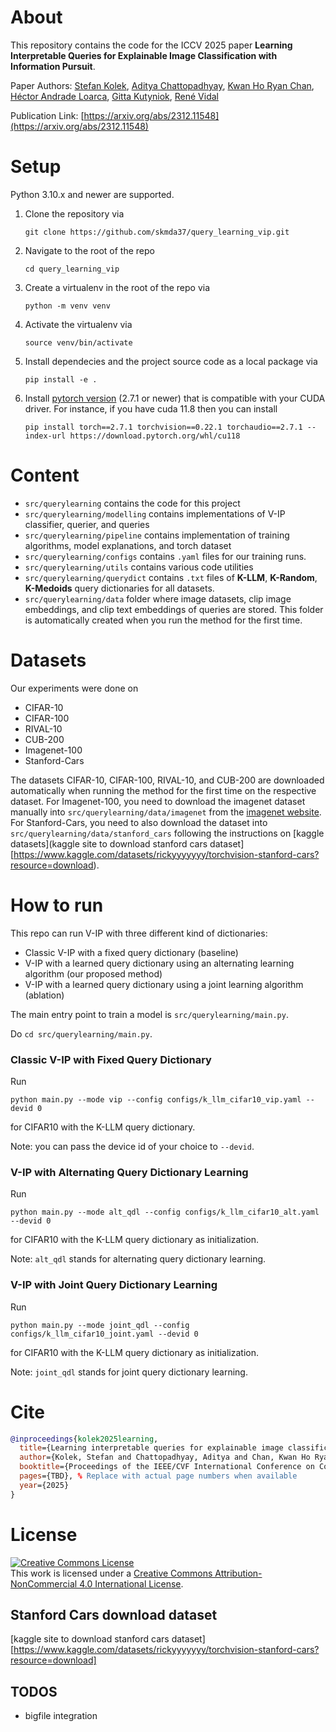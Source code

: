 # About

This repository contains the code for the ICCV 2025 paper **Learning Interpretable Queries for Explainable Image Classification with Information Pursuit**.

Paper Authors: [Stefan Kolek](https://skmda37.github.io/), [Aditya Chattopadhyay](https://achatto1.github.io/), [Kwan Ho Ryan Chan](https://ryanchankh.github.io/), [Héctor Andrade Loarca](https://arsenal9971.github.io/), [Gitta Kutyniok](https://www.ai.math.uni-muenchen.de/members/professor/kutyniok/index.html), [René Vidal](https://www.grasp.upenn.edu/people/rene-vidal/) 

Publication Link: [https://arxiv.org/abs/2312.11548](https://arxiv.org/abs/2312.11548)

# Setup
Python 3.10.x and newer are supported.

1. Clone the repository via
    ```
    git clone https://github.com/skmda37/query_learning_vip.git
    ```
1. Navigate to the root of the repo
    ```
    cd query_learning_vip
    ```
1. Create a virtualenv in the root of the repo via
    ```
    python -m venv venv
    ```
1. Activate the virtualenv via
    ```
    source venv/bin/activate
    ```
1. Install dependecies and the project source code as a local package via
    ```
    pip install -e .
    ```
1. Install [pytorch version](https://pytorch.org/get-started/previous-versions/)  (2.7.1 or newer) that is compatible with your CUDA driver. For instance, if you have cuda 11.8 then you can install
    ```
    pip install torch==2.7.1 torchvision==0.22.1 torchaudio==2.7.1 --index-url https://download.pytorch.org/whl/cu118
    ```

# Content

* `src/querylearning` contains the code for this project
* `src/querylearning/modelling` contains implementations of V-IP classifier, querier, and queries
* `src/querylearning/pipeline` contains implementation of training algorithms, model explanations, and torch dataset
* `src/querylearning/configs` contains `.yaml` files for our training runs.
* `src/querylearning/utils` contains various code utilities 
* `src/querylearning/querydict` contains `.txt` files of **K-LLM**, **K-Random**, **K-Medoids** query dictionaries for all datasets.
* `src/querylearning/data` folder where image datasets, clip image embeddings, and clip text embeddings of queries are stored. This folder is automatically created when you run the method for the first time.

# Datasets
Our experiments were done on

* CIFAR-10
* CIFAR-100
* RIVAL-10
* CUB-200
* Imagenet-100
* Stanford-Cars

The datasets CIFAR-10, CIFAR-100, RIVAL-10, and CUB-200 are downloaded automatically when running the method for the first time on the respective dataset. For Imagenet-100, you need to download the imagenet dataset manually into `src/querylearning/data/imagenet` from the [imagenet website](https://www.image-net.org/). For Stanford-Cars, you need to also download the dataset into `src/querylearning/data/stanford_cars` following the instructions on [kaggle datasets](kaggle site to download stanford cars dataset][https://www.kaggle.com/datasets/rickyyyyyyy/torchvision-stanford-cars?resource=download).


# How to run
This repo can run V-IP with three different kind of dictionaries:

* Classic V-IP with a fixed query dictionary (baseline)
* V-IP with a learned query dictionary using an alternating learning algorithm (our proposed method)
* V-IP with a learned query dictionary using a joint learning algorithm (ablation)

The main entry point to train a model is `src/querylearning/main.py`. 

Do `cd src/querylearning/main.py`.

### Classic V-IP with Fixed Query Dictionary
Run 

```
python main.py --mode vip --config configs/k_llm_cifar10_vip.yaml --devid 0
```

for CIFAR10 with the K-LLM query dictionary.

Note: you can pass the device id of your choice to `--devid`.

### V-IP with Alternating Query Dictionary Learning
Run 

```
python main.py --mode alt_qdl --config configs/k_llm_cifar10_alt.yaml --devid 0
```

for CIFAR10 with the K-LLM query dictionary as initialization.

Note: `alt_qdl` stands for alternating query dictionary learning.

### V-IP with Joint Query Dictionary Learning
Run 

```
python main.py --mode joint_qdl --config configs/k_llm_cifar10_joint.yaml --devid 0
```

for CIFAR10 with the K-LLM query dictionary as initialization.

Note: `joint_qdl` stands for joint query dictionary learning.

# Cite
```bibtex
@inproceedings{kolek2025learning,
  title={Learning interpretable queries for explainable image classification with information pursuit},
  author={Kolek, Stefan and Chattopadhyay, Aditya and Chan, Kwan Ho Ryan and Andrade-Loarca, Hector and Kutyniok, Gitta and Vidal, Ren{\'e}},
  booktitle={Proceedings of the IEEE/CVF International Conference on Computer Vision},
  pages={TBD}, % Replace with actual page numbers when available
  year={2025}
}
```

# License
<div>
<a rel="license" href="http://creativecommons.org/licenses/by-nc/4.0/"><img alt="Creative Commons License" style="border-width:0" src="https://i.creativecommons.org/l/by-nc/4.0/88x31.png" /></a><br />This work is licensed under a <a rel="license" href="http://creativecommons.org/licenses/by-nc/4.0/">Creative Commons Attribution-NonCommercial 4.0 International License</a>.
</div>


## Stanford Cars download dataset
[kaggle site to download stanford cars dataset][https://www.kaggle.com/datasets/rickyyyyyyy/torchvision-stanford-cars?resource=download]


## TODOS

- bigfile integration